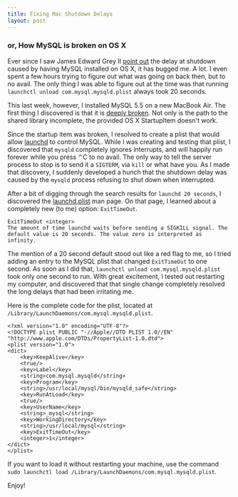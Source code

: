 ```yaml
---
title: Fixing Mac Shutdown Delays
layout: post
---
```

### or, How MySQL is broken on OS X

Ever since I saw James Edward Grey II [point out][1] the delay at shutdown caused by having MySQL installed on OS X, it has bugged me. A lot. I even spent a few hours trying to figure out what was going on back then, but to no avail. The only thing I was able to figure out at the time was that running `launchctl unload com.mysql.mysqld.plist` always took 20 seconds.

This last week, however, I installed MySQL 5.5 on a new MacBook Air. The first thing I discovered is that it is [deeply broken][2]. Not only is the path to the shared library incomplete, the provided OS X StartupItem doesn't work.

[1]: http://twitter.com/#!/JEG2/status/49261212801839104
[2]: http://lightyearsoftware.com/2011/02/mysql-5-5-on-mac-os-x/

Since the startup item was broken, I resolved to create a plist that would allow [launchd][3] to control MySQL. While I was creating and testing that plist, I discovered that `mysqld` completely ignores interrupts, and will happily run forever while you press ⌃C to no avail. The only way to tell the server process to stop is to send it a `SIGTERM`, via `kill` or what have you. As I made that discovery, I suddenly developed a hunch that the shutdown delay was caused by the `mysqld` process refusing to shut down when interrupted.

[3]: http://developer.apple.com/library/mac/#documentation/Darwin/Reference/ManPages/man8/launchd.8.html

After a bit of digging through the search results for `launchd 20 seconds`, I discovered the [launchd.plist][4] man page. On that page, I learned about a completely new (to me) option: `ExitTimeOut`.

    ExitTimeOut <integer>
    The amount of time launchd waits before sending a SIGKILL signal. The default value is 20 seconds. The value zero is interpreted as infinity.

[4]: http://developer.apple.com/library/mac/#documentation/Darwin/Reference/ManPages/man5/launchd.plist.5.html

The mention of a 20 second default stood out like a red flag to me, so I tried adding an entry to the MySQL plist that changed `ExitTimeOut` to one second. As soon as I did that, `launchctl unload com.mysql.mysqld.plist` took only one second to run. With great excitement, I tested out restarting my computer, and discovered that that single change completely resolved the long delays that had been irritating me.

Here is the complete code for the plist, located at `/Library/LaunchDaemons/com.mysql.mysqld.plist`.

    <?xml version="1.0" encoding="UTF-8"?>
    <!DOCTYPE plist PUBLIC "-//Apple//DTD PLIST 1.0//EN"
    "http://www.apple.com/DTDs/PropertyList-1.0.dtd">
    <plist version="1.0">
    <dict>
    	<key>KeepAlive</key>
    	<true/>
    	<key>Label</key>
    	<string>com.mysql.mysqld</string>
    	<key>Program</key>
    	<string>/usr/local/mysql/bin/mysqld_safe</string>
    	<key>RunAtLoad</key>
    	<true/>
        <key>UserName</key>
        <string>_mysql</string>
    	<key>WorkingDirectory</key>
        <string>/usr/local/mysql</string>
    	<key>ExitTimeOut</key>
    	<integer>1</integer>
    </dict>
    </plist>

If you want to load it without restarting your machine, use the command `sudo launchctl load /Library/LaunchDaemons/com.mysql.mysqld.plist`.

Enjoy!